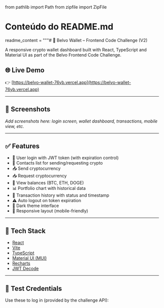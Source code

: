 from pathlib import Path
from zipfile import ZipFile

# Conteúdo do README.md
readme_content = """# 💸 Belvo Wallet – Frontend Code Challenge (V2)

A responsive crypto wallet dashboard built with React, TypeScript and Material UI as part of the Belvo Frontend Code Challenge.

## 🌐 Live Demo

👉 [https://belvo-wallet-76yb.vercel.app](https://belvo-wallet-76yb.vercel.app)

---

## 📸 Screenshots

_Add screenshots here: login screen, wallet dashboard, transactions, mobile view, etc._

---

## ✅ Features

- 🔐 User login with JWT token (with expiration control)
- 👤 Contacts list for sending/requesting crypto
- 📤 Send cryptocurrency
- 📥 Request cryptocurrency
- 💼 View balances (BTC, ETH, DOGE)
- 📊 Portfolio chart with historical data
- 📃 Transaction history with status and timestamp
- ⚠️ Auto logout on token expiration
- 🌙 Dark theme interface
- 📱 Responsive layout (mobile-friendly)

---

## 🚀 Tech Stack

- [React](https://react.dev/)
- [Vite](https://vitejs.dev/)
- [TypeScript](https://www.typescriptlang.org/)
- [Material UI (MUI)](https://mui.com/)
- [Recharts](https://recharts.org/)
- [JWT Decode](https://github.com/auth0/jwt-decode)

---

## 🧪 Test Credentials

Use these to log in (provided by the challenge API):

